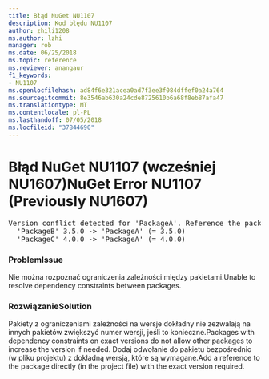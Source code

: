 ```yaml
---
title: Błąd NuGet NU1107
description: Kod błędu NU1107
author: zhili1208
ms.author: lzhi
manager: rob
ms.date: 06/25/2018
ms.topic: reference
ms.reviewer: anangaur
f1_keywords:
- NU1107
ms.openlocfilehash: ad84f6e321acea0ad7f3ee3f084dffef0a24a764
ms.sourcegitcommit: 8e3546ab630a24cde8725610b6a68f8eb87afa47
ms.translationtype: MT
ms.contentlocale: pl-PL
ms.lasthandoff: 07/05/2018
ms.locfileid: "37844690"
---
```

# <a name="nuget-error-nu1107-previously-nu1607"></a><span data-ttu-id="7c561-103">Błąd NuGet NU1107 (wcześniej NU1607)</span><span class="sxs-lookup"><span data-stu-id="7c561-103">NuGet Error NU1107 (Previously NU1607)</span></span>

<pre>Version conflict detected for 'PackageA'. Reference the package directly from the project to resolve this issue.<br/>  'PackageB' 3.5.0 -> 'PackageA' (= 3.5.0)<br/>  'PackageC' 4.0.0 -> 'PackageA' (= 4.0.0)</pre>

### <a name="issue"></a><span data-ttu-id="7c561-104">Problem</span><span class="sxs-lookup"><span data-stu-id="7c561-104">Issue</span></span>
<span data-ttu-id="7c561-105">Nie można rozpoznać ograniczenia zależności między pakietami.</span><span class="sxs-lookup"><span data-stu-id="7c561-105">Unable to resolve dependency constraints between packages.</span></span>

### <a name="solution"></a><span data-ttu-id="7c561-106">Rozwiązanie</span><span class="sxs-lookup"><span data-stu-id="7c561-106">Solution</span></span>
<span data-ttu-id="7c561-107">Pakiety z ograniczeniami zależności na wersje dokładny nie zezwalają na innych pakietów zwiększyć numer wersji, jeśli to konieczne.</span><span class="sxs-lookup"><span data-stu-id="7c561-107">Packages with dependency constraints on exact versions do not allow other packages to increase the version if needed.</span></span> <span data-ttu-id="7c561-108">Dodaj odwołanie do pakietu bezpośrednio (w pliku projektu) z dokładną wersją, które są wymagane.</span><span class="sxs-lookup"><span data-stu-id="7c561-108">Add a reference to the package directly (in the project file) with the exact version required.</span></span>